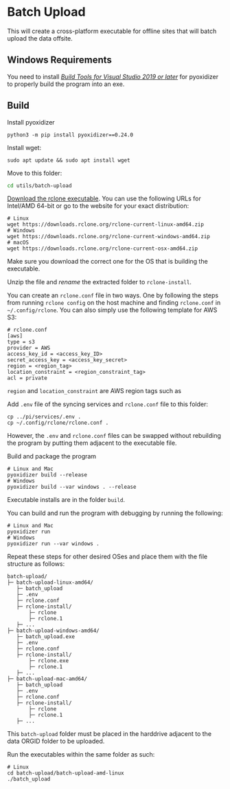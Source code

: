 # Batch Upload

This will create a cross-platform executable for offline sites that will batch
upload the data offsite.

## Windows Requirements

You need to install [*Build Tools for Visual Studio 2019 or
later*](https://visualstudio.microsoft.com/downloads/?q=build+tools) for
pyoxidizer to properly build the program into an exe.

## Build

Install pyoxidizer
```
python3 -m pip install pyoxidizer==0.24.0
```

Install wget:
```
sudo apt update && sudo apt install wget
```

Move to this folder:
```bash
cd utils/batch-upload
```

[Download the rclone executable](https://rclone.org/downloads/). You can use
the following URLs for Intel/AMD 64-bit or go to the website for your exact
distribution:

```
# Linux
wget https://downloads.rclone.org/rclone-current-linux-amd64.zip
# Windows
wget https://downloads.rclone.org/rclone-current-windows-amd64.zip
# macOS
wget https://downloads.rclone.org/rclone-current-osx-amd64.zip
```

Make sure you download the correct one for the OS that is building the
executable.

Unzip the file and *rename* the extracted folder to `rclone-install`.

You can create an `rclone.conf` file in two ways. One by following the steps
from running `rclone config` on the host machine and finding `rclone.conf` in
`~/.config/rclone`. You can also simply use the following template for AWS S3:

```
# rclone.conf
[aws]
type = s3
provider = AWS
access_key_id = <access_key_ID>
secret_access_key = <access_key_secret>
region = <region_tag>
location_constraint = <region_constraint_tag>
acl = private
```

`region` and `location_constraint` are AWS region tags such as 

Add `.env` file of the syncing services and `rclone.conf` file to this folder:
```
cp ../pi/services/.env .
cp ~/.config/rclone/rclone.conf .
```

However, the `.env` and `rclone.conf` files can be swapped without rebuilding
the program by putting them adjacent to the executable file.

Build and package the program
```
# Linux and Mac
pyoxidizer build --release
# Windows
pyoxidizer build --var windows . --release
```

Executable installs are in the folder `build`.

You can build and run the program with debugging by running the following:
```
# Linux and Mac
pyoxidizer run
# Windows
pyoxidizer run --var windows .
```

Repeat these steps for other desired OSes and place them with
the file structure as follows:
```
batch-upload/
├─ batch-upload-linux-amd64/
   ├─ batch_upload
   ├─ .env
   ├─ rclone.conf
   ├─ rclone-install/
       ├─ rclone
       ├─ rclone.1
   ├─ ...
├─ batch-upload-windows-amd64/
   ├─ batch_upload.exe
   ├─ .env
   ├─ rclone.conf
   ├─ rclone-install/
       ├─ rclone.exe
       ├─ rclone.1
   ├─ ...
├─ batch-upload-mac-amd64/
   ├─ batch_upload
   ├─ .env
   ├─ rclone.conf
   ├─ rclone-install/
       ├─ rclone
       ├─ rclone.1
   ├─ ...
```

This `batch-upload` folder must be placed in the harddrive adjacent to the data
ORGID folder to be uploaded.

Run the executables within the same folder as such:
```
# Linux
cd batch-upload/batch-upload-amd-linux
./batch_upload
```
